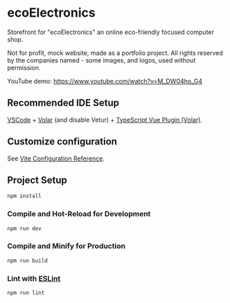 # ecoElectronics

Storefront for "ecoElectronics" an online eco-friendly focused computer shop.

Not for profit, mock website, made as a portfolio project. All rights reserved by the companies named - some images, and logos, used without permission.

YouTube demo: https://www.youtube.com/watch?v=M_DW04ho_G4

## Recommended IDE Setup

[VSCode](https://code.visualstudio.com/) + [Volar](https://marketplace.visualstudio.com/items?itemName=Vue.volar) (and disable Vetur) + [TypeScript Vue Plugin (Volar)](https://marketplace.visualstudio.com/items?itemName=Vue.vscode-typescript-vue-plugin).

## Customize configuration

See [Vite Configuration Reference](https://vitejs.dev/config/).

## Project Setup

```sh
npm install
```

### Compile and Hot-Reload for Development

```sh
npm run dev
```

### Compile and Minify for Production

```sh
npm run build
```

### Lint with [ESLint](https://eslint.org/)

```sh
npm run lint
```
